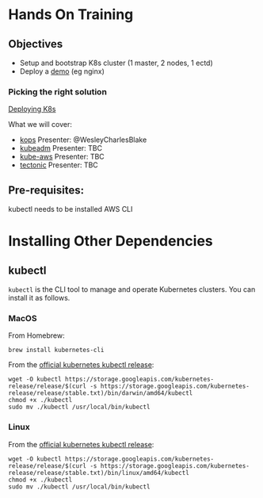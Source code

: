 # Hands On Training

## Objectives
-  Setup and bootstrap K8s cluster (1 master, 2 nodes, 1 ectd)
-  Deploy a [demo](https://github.com/WesleyCharlesBlake/k8s-demo) (eg nginx)

### Picking the right solution

[Deploying K8s](https://kubernetes.io/docs/setup/pick-right-solution/#local-machine-solutions)


What we will cover:
- [kops](KOPS-AWS.md) Presenter: @WesleyCharlesBlake
- [kubeadm](https://kubernetes.io/docs/setup/independent/create-cluster-kubeadm/) Presenter: TBC
- [kube-aws](https://github.com/kubernetes-incubator/kube-aws)  Presenter: TBC
- [tectonic](https://coreos.com/tectonic/) Presenter: TBC

## Pre-requisites:
kubectl needs to be installed
AWS CLI

# Installing Other Dependencies

## kubectl

`kubectl` is the CLI tool to manage and operate Kubernetes clusters.  You can install it as follows.

### MacOS
From Homebrew:
```
brew install kubernetes-cli
```

From the [official kubernetes kubectl release](https://kubernetes.io/docs/tasks/tools/install-kubectl/):

```
wget -O kubectl https://storage.googleapis.com/kubernetes-release/release/$(curl -s https://storage.googleapis.com/kubernetes-release/release/stable.txt)/bin/darwin/amd64/kubectl
chmod +x ./kubectl
sudo mv ./kubectl /usr/local/bin/kubectl
```

### Linux
From the [official kubernetes kubectl release](https://kubernetes.io/docs/tasks/tools/install-kubectl/):

```
wget -O kubectl https://storage.googleapis.com/kubernetes-release/release/$(curl -s https://storage.googleapis.com/kubernetes-release/release/stable.txt)/bin/linux/amd64/kubectl
chmod +x ./kubectl
sudo mv ./kubectl /usr/local/bin/kubectl
```


